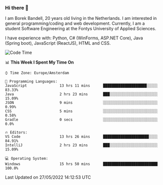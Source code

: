 ### Hi there 👋

I am Borek Bandell, 20 years old living in the Netherlands. I am interested in general programming/coding and web development. Currently, I am a student Software Engineering at the Fontys University of Applied Sciences.

I have experience with: Python, C# (WinForms, ASP.NET Core), Java (Spring boot), JavaScript (ReactJS), HTML and CSS.

<!--START_SECTION:waka-->
![Code Time](http://img.shields.io/badge/Code%20Time-158%20hrs%208%20mins-blue)

📊 **This Week I Spent My Time On** 

```text
⌚︎ Time Zone: Europe/Amsterdam

💬 Programming Languages: 
JavaScript               13 hrs 11 mins      ████████████████████░░░░░   83.33% 
Java                     2 hrs 23 mins       ███░░░░░░░░░░░░░░░░░░░░░░   15.09% 
JSON                     9 mins              ░░░░░░░░░░░░░░░░░░░░░░░░░   0.99% 
CSS                      5 mins              ░░░░░░░░░░░░░░░░░░░░░░░░░   0.58% 
Gradle                   0 secs              ░░░░░░░░░░░░░░░░░░░░░░░░░   0.0%

🔥 Editors: 
VS Code                  13 hrs 26 mins      █████████████████████░░░░   84.91% 
IntelliJ                 2 hrs 23 mins       ███░░░░░░░░░░░░░░░░░░░░░░   15.09%

💻 Operating System: 
Windows                  15 hrs 50 mins      █████████████████████████   100.0%

```


 Last Updated on 27/05/2022 14:12:53 UTC
<!--END_SECTION:waka-->

<!--**tcBorek2002/tcBorek2002** is a ✨ _special_ ✨ repository because its `README.md` (this file) appears on your GitHub profile.

Here are some ideas to get you started:

- 🔭 I’m currently working on ...
- 🌱 I’m currently learning ...
- 👯 I’m looking to collaborate on ...
- 🤔 I’m looking for help with ...
- 💬 Ask me about ...
- 📫 How to reach me: ...
- 😄 Pronouns: ...
- ⚡ Fun fact: ...
-->
